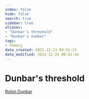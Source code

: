 ```yaml
---
index: false
hide: false
search: true
sidebar: true
aliases:
- "Dunbar's threshold"
- "Dunbar's number"
tags:
- theory
date_created: 2021-12-23 09:51:13
date_modified: 2021-12-23 09:51:14
---
```


# Dunbar's threshold

[Robin Dunbar](Robin%20Dunbar.md)